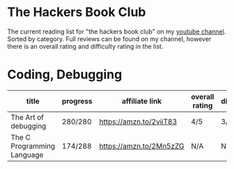 # The Hackers Book Club
The current reading list for "the hackers book club" on my [youtube channel](https://youtube.com/devnull1337). Sorted by category.
Full reviews can be found on my channel, however there is an overall rating and difficulty rating in the list.

# Coding, Debugging
| title | progress | affiliate link | overall rating | difficulty |
|---|---|---|---|---|
| The Art of debugging |  280/280 | https://amzn.to/2viiT83 | 4/5 | 3/5 |
| The C Programming Language | 174/288 | https://amzn.to/2Mn5zZG | N/A | N/A |

